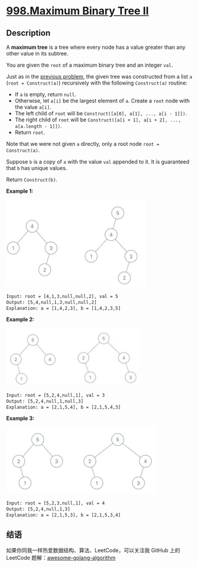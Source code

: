 # [998.Maximum Binary Tree II][title]

## Description
A **maximum tree** is a tree where every node has a value greater than any other value in its subtree.

You are given the `root` of a maximum binary tree and an integer `val`.

Just as in the [previous problem](https://leetcode.com/problems/maximum-binary-tree/), the given tree was constructed from a list `a` (`root = Construct(a)`) recursively with the following `Construct(a)` routine:

- If `a` is empty, return `null`.
- Otherwise, let `a[i]` be the largest element of `a`. Create a `root` node with the value `a[i]`.
- The left child of `root` will be `Construct([a[0], a[1], ..., a[i - 1]])`.
- The right child of `root` will be `Construct([a[i + 1], a[i + 2], ..., a[a.length - 1]])`.
- Return `root`.

Note that we were not given `a` directly, only a root node `root = Construct(a)`.

Suppose `b` is a copy of `a` with the value `val` appended to it. It is guaranteed that `b` has unique values.

Return `Construct(b)`.

**Example 1:**  

![example1](./maxtree1.jpeg)

```
Input: root = [4,1,3,null,null,2], val = 5
Output: [5,4,null,1,3,null,null,2]
Explanation: a = [1,4,2,3], b = [1,4,2,3,5]
```

**Example 2:**  

![example2](./maxtree21.jpeg)

```
Input: root = [5,2,4,null,1], val = 3
Output: [5,2,4,null,1,null,3]
Explanation: a = [2,1,5,4], b = [2,1,5,4,3]
```

**Example 3:**  

![example3](./maxtree3.jpeg)

```
Input: root = [5,2,3,null,1], val = 4
Output: [5,2,4,null,1,3]
Explanation: a = [2,1,5,3], b = [2,1,5,3,4]
```

## 结语

如果你同我一样热爱数据结构、算法、LeetCode，可以关注我 GitHub 上的 LeetCode 题解：[awesome-golang-algorithm][me]

[title]: https://leetcode.com/problems/maximum-binary-tree-ii/
[me]: https://github.com/kylesliu/awesome-golang-algorithm
